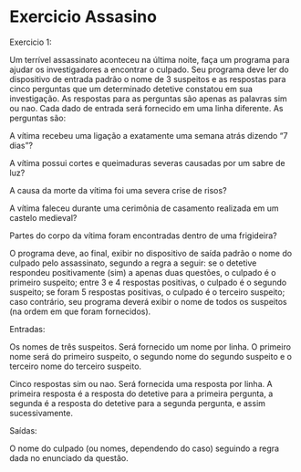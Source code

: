 # Exercicio Assasino
 Exercicio 1:

 Um terrível assassinato aconteceu na última noite, faça um programa para ajudar os investigadores a encontrar o culpado. Seu programa deve ler do dispositivo de entrada padrão o nome de 3 suspeitos e as respostas para cinco perguntas que um determinado detetive constatou em sua investigação. As respostas para as perguntas são apenas as palavras sim ou nao. Cada dado de entrada será fornecido em uma linha diferente. As perguntas são:

A vítima recebeu uma ligação a exatamente uma semana atrás dizendo “7 dias”?

A vítima possui cortes e queimaduras severas causadas por um sabre de luz?

A causa da morte da vítima foi uma severa crise de risos?

A vítima faleceu durante uma cerimônia de casamento realizada em um castelo medieval?

Partes do corpo da vítima foram encontradas dentro de uma frigideira?

O programa deve, ao final, exibir no dispositivo de saída padrão o nome do culpado pelo assassinato, segundo a regra a seguir: se o detetive respondeu positivamente (sim) a apenas duas questões, o culpado é o primeiro suspeito; entre 3 e 4 respostas positivas, o culpado é o segundo suspeito; se foram 5 respostas positivas, o culpado é o terceiro suspeito; caso contrário, seu programa deverá exibir o nome de todos os suspeitos (na ordem em que foram fornecidos). 

Entradas:

Os nomes de três suspeitos. Será fornecido um nome por linha. O primeiro nome será do primeiro suspeito, o segundo nome do segundo suspeito e o terceiro nome do terceiro suspeito.

Cinco respostas sim ou nao. Será fornecida uma resposta por linha. A primeira resposta é a resposta do detetive para a primeira pergunta, a segunda é a resposta do detetive para a segunda pergunta, e assim sucessivamente.

Saídas:

O nome do culpado (ou nomes, dependendo do caso) seguindo a regra dada no enunciado da questão.
